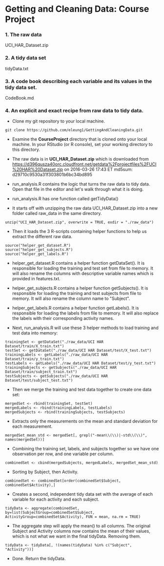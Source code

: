 Getting and Cleaning Data: Course Project
=========================================

###  1. The raw data
UCI_HAR_Dataset.zip

###  2. A tidy data set
tidyData.txt

###  3. A code book describing each variable and its values in the tidy data set.
CodeBook.md

###  4. An explicit and exact recipe from raw data to tidy data.
*  Clone my git repository to your local machine.
```
git clone https://github.com/eleung1/GettingAndCleaningData.git
```
*  Examine the <b>CourseProject</b> directory that is cloned onto your local machine. In your RStudio (or R console), set your working directory to this directory.  

*  The raw data is in <b>UCI_HAR_Dataset.zip</b> which is downloaded from https://d396qusza40orc.cloudfront.net/getdata%2Fprojectfiles%2FUCI%20HAR%20Dataset.zip on 2016-03-26 17:43 ET
md5sum: d29710c9530a31f303801b6bc34bd895

*  run_analysis.R contains the logic that turns the raw data to tidy data.  Open that file in the editor and let's walk through what it is doing.

*  run_analysis.R has one function called getTidyData()

*  It starts off with unzipping the raw data UCI_HAR_Dataset.zip into a new folder called raw_data in the same directory.
```
unzip("UCI_HAR_Dataset.zip", overwrite = TRUE, exdir = "./raw_data")
```

*  Then it loads the 3 R-scripts containing helper functions to help us extract the different raw data.
```
source("helper_get_dataset.R")
source("helper_get_subjects.R")
source("helper_get_labels.R")
```

*  helper_get_dataset.R contains a helper function getDataSet().  It is responsible for loading the training and test set from file to memory.  It will also rename the columns with descriptive variable names which is provided in features.txt.

*  helper_get_subjects.R contains a helper function  getSubjects().  It is responsible for loading the training and test subjects from file to memory.  It will also rename the column name to "Subject".

* helper_get_labels.R contains a helper function getLabels().  It is responsible for loading the labels from file to memory.  It will also replace the labels with their corresponding activity names.

* Next, run_analysis.R will use these 3 helper methods to load training and test data into memory:
```
trainingSet <- getDataSet("./raw_data/UCI HAR Dataset/train/X_train.txt")
testSet <- getDataSet("./raw_data/UCI HAR Dataset/test/X_test.txt")
trainingLabels <- getLabels("./raw_data/UCI HAR Dataset/train/y_train.txt")
testLabels <- getLabels("./raw_data/UCI HAR Dataset/test/y_test.txt")
trainingSubjects <- getSubjects("./raw_data/UCI HAR Dataset/train/subject_train.txt")
testSubjects <- getSubjects("./raw_data/UCI HAR Dataset/test/subject_test.txt")
```

*  Then we merge the training and test data together to create one data set:
```
mergedSet <- rbind(trainingSet, testSet)
mergedLabels <- rbind(trainingLabels, testLabels)
mergedSubjects <- rbind(trainingSubjects, testSubjects)
```

*  Extracts only the measurements on the mean and standard deviation for each measurement.  
```
mergedSet_mean_std <- mergedSet[, grepl("-mean\\(\\)|-std\\(\\)", names(mergedSet))]
```

*  Combining the training set, labels, and subjects together so we have one observation per row, and one variable per column.
```
combinedSet <- cbind(mergedSubjects, mergedLabels, mergedSet_mean_std)
```

*  Sorting by Subject, then Activity.
```
combinedSet <- combinedSet[order(combinedSet$Subject, combinedSet$Activity),]
```

*  Creates a second, independent tidy data set with the average of each variable for each activity and each subject.
```
tidyData <- aggregate(combinedSet, by=list(SubjectGroup=combinedSet$Subject, ActivityGroup=combinedSet$Activity), FUN = mean, na.rm = TRUE)
```

*  The aggregate step will apply the mean() to all columns.  The original Subject and Activity columns now contains the mean of their values, which is not what we want in the final tidyData.  Removing them.  
```
tidyData <- tidyData[, !(names(tidyData) %in% c("Subject", "Activity"))]
```

*  Done. Return the tidyData.